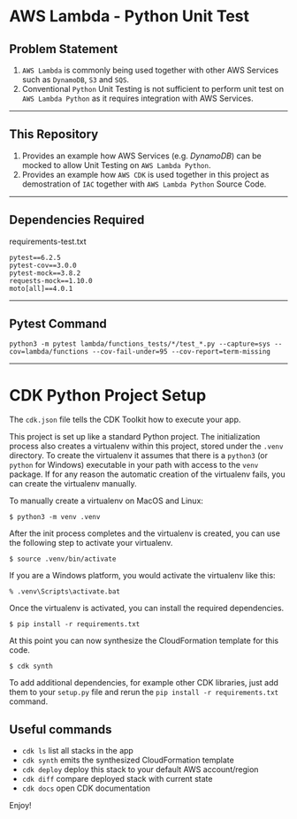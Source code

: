 
# AWS Lambda - Python Unit Test

## Problem Statement
1. `AWS Lambda` is commonly being used together with other AWS Services such as `DynamoDB`, `S3` and `SQS`. 
2. Conventional `Python` Unit Testing is not sufficient to perform unit test on `AWS Lambda Python` as it requires integration with AWS Services.

---
## This Repository
1. Provides an example how AWS Services (e.g. *DynamoDB*) can be mocked to allow Unit Testing on `AWS Lambda Python`. 
2. Provides an example how `AWS CDK` is used together in this project as demostration of `IAC` together with `AWS Lambda Python` Source Code.

---
## Dependencies Required
requirements-test.txt
```
pytest==6.2.5
pytest-cov==3.0.0
pytest-mock==3.8.2
requests-mock==1.10.0
moto[all]==4.0.1
```

---
## Pytest Command
```
python3 -m pytest lambda/functions_tests/*/test_*.py --capture=sys --cov=lambda/functions --cov-fail-under=95 --cov-report=term-missing
```

---

# CDK Python Project Setup

The `cdk.json` file tells the CDK Toolkit how to execute your app.

This project is set up like a standard Python project.  The initialization
process also creates a virtualenv within this project, stored under the `.venv`
directory.  To create the virtualenv it assumes that there is a `python3`
(or `python` for Windows) executable in your path with access to the `venv`
package. If for any reason the automatic creation of the virtualenv fails,
you can create the virtualenv manually.

To manually create a virtualenv on MacOS and Linux:

```
$ python3 -m venv .venv
```

After the init process completes and the virtualenv is created, you can use the following
step to activate your virtualenv.

```
$ source .venv/bin/activate
```

If you are a Windows platform, you would activate the virtualenv like this:

```
% .venv\Scripts\activate.bat
```

Once the virtualenv is activated, you can install the required dependencies.

```
$ pip install -r requirements.txt
```

At this point you can now synthesize the CloudFormation template for this code.

```
$ cdk synth
```

To add additional dependencies, for example other CDK libraries, just add
them to your `setup.py` file and rerun the `pip install -r requirements.txt`
command.

## Useful commands

 * `cdk ls`          list all stacks in the app
 * `cdk synth`       emits the synthesized CloudFormation template
 * `cdk deploy`      deploy this stack to your default AWS account/region
 * `cdk diff`        compare deployed stack with current state
 * `cdk docs`        open CDK documentation

Enjoy!
